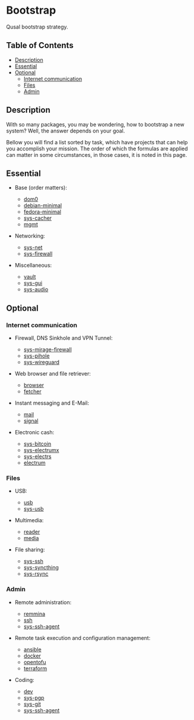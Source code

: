 # Bootstrap

Qusal bootstrap strategy.

## Table of Contents

* [Description](#description)
* [Essential](#essential)
* [Optional](#optional)
  * [Internet communication](#internet-communication)
  * [Files](#files)
  * [Admin](#admin)

## Description

With so many packages, you may be wondering, how to bootstrap a new system?
Well, the answer depends on your goal.

Bellow you will find a list sorted by task, which have projects that can help
you accomplish your mission. The order of which the formulas are applied can
matter in some circumstances, in those cases, it is noted in this page.

## Essential

- Base (order matters):
  - [dom0](../salt/dom0/README.md)
  - [debian-minimal](../salt/debian-minimal/README.md)
  - [fedora-minimal](../salt/fedora-minimal/README.md)
  - [sys-cacher](../salt/sys-cacher/README.md)
  - [mgmt](../salt/mgmt/README.md)

- Networking:
  - [sys-net](../salt/sys-net/README.md)
  - [sys-firewall](../salt/sys-firewall/README.md)

- Miscellaneous:
  - [vault](../salt/vault/README.md)
  - [sys-gui](../salt/sys-gui/README.md)
  - [sys-audio](../salt/sys-audio/README.md)

## Optional

### Internet communication

- Firewall, DNS Sinkhole and VPN Tunnel:
  - [sys-mirage-firewall](../salt/sys-mirage-firewall/README.md)
  - [sys-pihole](../salt/sys-pihole/README.md)
  - [sys-wireguard](../salt/sys-wireguard/README.md)

- Web browser and file retriever:
  - [browser](../salt/browser/README.md)
  - [fetcher](../salt/fetcher/README.md)

- Instant messaging and E-Mail:
  - [mail](../salt/mail/README.md)
  - [signal](../salt/signal/README.md)

- Electronic cash:
  - [sys-bitcoin](../salt/sys-bitcoin/README.md)
  - [sys-electrumx](../salt/sys-electrumx/README.md)
  - [sys-electrs](../salt/sys-electrs/README.md)
  - [electrum](../salt/electrum/README.md)

### Files

- USB:
  - [usb](../salt/usb/README.md)
  - [sys-usb](../salt/sys-usb/README.md)

- Multimedia:
  - [reader](../salt/reader/README.md)
  - [media](../salt/media/README.md)

- File sharing:
  - [sys-ssh](../salt/sys-ssh/README.md)
  - [sys-syncthing](../salt/sys-syncthing/README.md)
  - [sys-rsync](../salt/sys-rsync/README.md)

### Admin

- Remote administration:
  - [remmina](../salt/remmina/README.md)
  - [ssh](../salt/ssh/README.md)
  - [sys-ssh-agent](../salt/sys-ssh-agent/README.md)

- Remote task execution and configuration management:
  - [ansible](../salt/ansible/README.md)
  - [docker](../salt/docker/README.md)
  - [opentofu](../salt/opentofu/README.md)
  - [terraform](../salt/terraform/README.md)

- Coding:
  - [dev](../salt/dev/README.md)
  - [sys-pgp](../salt/sys-pgp/README.md)
  - [sys-git](../salt/sys-git/README.md)
  - [sys-ssh-agent](../salt/sys-ssh-agent/README.md)
